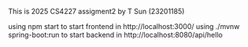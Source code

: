 This is 2025 CS4227 assigment2 by T Sun (23201185)

using npm start to start frontend
in http://localhost:3000/
using ./mvnw spring-boot:run to start backend
in http://localhost:8080/api/hello
